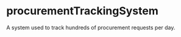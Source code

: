 procurementTrackingSystem
=========================

A system used to track hundreds of procurement requests per day.
